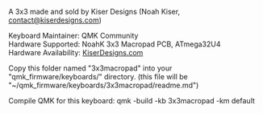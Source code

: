 A 3x3 made and sold by Kiser Designs (Noah Kiser, contact@kiserdesigns.com)

Keyboard Maintainer: QMK Community  
Hardware Supported: NoahK 3x3 Macropad PCB, ATmega32U4  
Hardware Availability: [KiserDesigns.com](http://kiserdesigns.com/)

Copy this folder named "3x3macropad" into your "qmk_firmware/keyboards/" directory.
(this file will be "~/qmk_firmware/keyboards/3x3macropad/readme.md")

Compile QMK for this keyboard:
    qmk -build -kb 3x3macropad -km default
